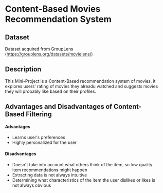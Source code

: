 # Content-Based Movies Recommendation System
## Dataset
Dataset acquired from GroupLens (https://grouplens.org/datasets/movielens/)
## Description
This Mini-Project is a Content-Based recommendation system of movies, it explores users' rating of movies they alreadu watched and suggests movies they will probably like based on their profiles.
## Advantages and Disadvantages of Content-Based Filtering

#### Advantages
* Learns user's preferences
* Highly personalized for the user

#### Disadvantages
* Doesn't take into account what others think of the item, so low quality item recommendations might happen
* Extracting data is not always intuitive
* Determining what characteristics of the item the user dislikes or likes is not always obvious